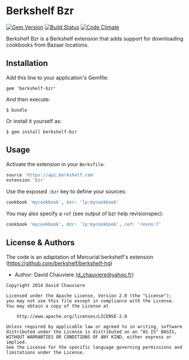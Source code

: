 Berkshelf Bzr
============
[![Gem Version](https://badge.fury.io/rb/berkshelf-bzr.svg)](http://badge.fury.io/rb/berkshelf-bzr)
[![Build Status](https://travis-ci.org/berkshelf/berkshelf-bzr.svg?branch=master)](https://travis-ci.org/berkshelf/berkshelf-bzr)
[![Code Climate](https://codeclimate.com/github/berkshelf/berkshelf-bzr.svg)](https://codeclimate.com/github/berkshelf/berkshelf-bzr)

Berkshelf Bzr is a Berkshelf extension that adds support for downloading cookbooks from Bazaar locations.

Installation
------------
Add this line to your application's Gemfile:

    gem 'berkshelf-bzr'

And then execute:

    $ bundle

Or install it yourself as:

    $ gem install berkshelf-bzr

Usage
-----
Activate the extension in your `Berksfile`:

```ruby
source 'https://api.berkshelf.com'
extension 'bzr'
```

Use the exposed `:bzr` key to define your sources:

```ruby
cookbook 'mycookbook', bzr: 'lp:mycookbook'
```

You may also specify a `ref` (see output of bzr help revisionspec):

```ruby
cookbook 'mycookbook', bzr: 'lp:mycookbook', ref: 'revno:7'
```

License & Authors
-----------------
The code is an adaptation of Mercurial berkshelf's extension
(https://github.com/berkshelf/berkshelf-hg)

- Author: David Chauviere (d_chauviere@yahoo.fr)

```text
Copyright 2014 David Chauviere

Licensed under the Apache License, Version 2.0 (the "License");
you may not use this file except in compliance with the License.
You may obtain a copy of the License at

    http://www.apache.org/licenses/LICENSE-2.0

Unless required by applicable law or agreed to in writing, software
distributed under the License is distributed on an "AS IS" BASIS,
WITHOUT WARRANTIES OR CONDITIONS OF ANY KIND, either express or implied.
See the License for the specific language governing permissions and
limitations under the License.
```
